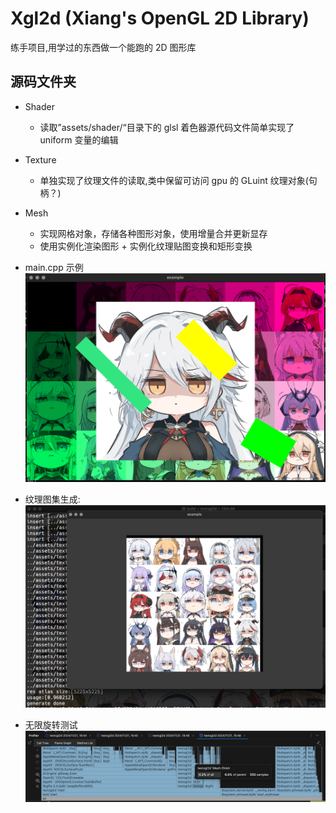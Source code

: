 # Xgl2d (Xiang's OpenGL 2D Library)

练手项目,用学过的东西做一个能跑的 2D 图形库

## 源码文件夹 
- Shader
  - 读取”assets/shader/“目录下的 glsl 着色器源代码文件简单实现了 uniform 变量的编辑
- Texture
  - 单独实现了纹理文件的读取,类中保留可访问 gpu 的 GLuint 纹理对象(句柄？)
- Mesh
  - 实现网格对象，存储各种图形对象，使用增量合并更新显存
  - 使用实例化渲染图形 + 实例化纹理贴图变换和矩形变换

- main.cpp 示例
  ![涩涩不叫我.png](./sample.jpg)
- 纹理图集生成:
  ![usage](atlasexample.jpg)
- 无限旋转测试
  ![rotate](rotatetest.jpg)
